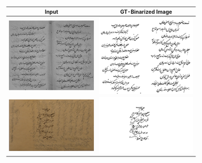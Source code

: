 |Input|GT-Binarized Image|
|----|----|
|![input](./example_1_in.jpg)|![GT-Flatten Image](./example_1_gt.png)|
|![input](./example_2_in.jpg)|![GT-Flatten Image](./example_2_gt.png)|